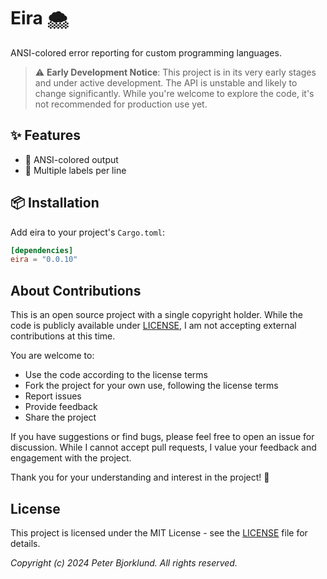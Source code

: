 # Eira 🌨️

ANSI-colored error reporting for custom programming languages.

> ⚠️ **Early Development Notice**: This project is in its very early stages and under active development. The API is unstable and likely to change significantly. While you're welcome to explore the code, it's not recommended for production use yet.


## ✨ Features

* 🎨 ANSI-colored output
* 🎯 Multiple labels per line

## 📦 Installation

Add eira to your project's `Cargo.toml`:

```toml
[dependencies]
eira = "0.0.10"
```

## About Contributions

This is an open source project with a single copyright holder.
While the code is publicly available under [LICENSE](LICENSE), I am not accepting external contributions at this time.

You are welcome to:
- Use the code according to the license terms
- Fork the project for your own use, following the license terms
- Report issues
- Provide feedback
- Share the project

If you have suggestions or find bugs, please feel free to open an issue for discussion. While I cannot accept
pull requests, I value your feedback and engagement with the project.

Thank you for your understanding and interest in the project! 🙏

## License

This project is licensed under the MIT License - see the [LICENSE](LICENSE) file for details.

_Copyright (c) 2024 Peter Bjorklund. All rights reserved._
